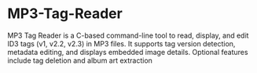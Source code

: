 # MP3-Tag-Reader
MP3 Tag Reader is a C-based command-line tool to read, display, and edit ID3 tags (v1, v2.2, v2.3) in MP3 files. It supports tag version detection, metadata editing, and displays embedded image details. Optional features include tag deletion and album art extraction
